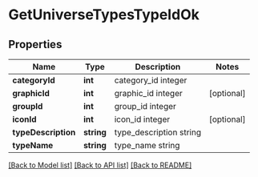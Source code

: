# GetUniverseTypesTypeIdOk

## Properties
Name | Type | Description | Notes
------------ | ------------- | ------------- | -------------
**categoryId** | **int** | category_id integer | 
**graphicId** | **int** | graphic_id integer | [optional] 
**groupId** | **int** | group_id integer | 
**iconId** | **int** | icon_id integer | [optional] 
**typeDescription** | **string** | type_description string | 
**typeName** | **string** | type_name string | 

[[Back to Model list]](../README.md#documentation-for-models) [[Back to API list]](../README.md#documentation-for-api-endpoints) [[Back to README]](../README.md)


